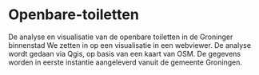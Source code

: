 # Openbare-toiletten
De analyse en visualisatie van de openbare toiletten in de Groninger binnenstad
We zetten in op een visualisatie in een webviewer. De analyse wordt gedaan via Qgis, op basis van een kaart van OSM. De gegevens worden in eerste instantie aangeleverd vanuit de gemeente Groningen. 
